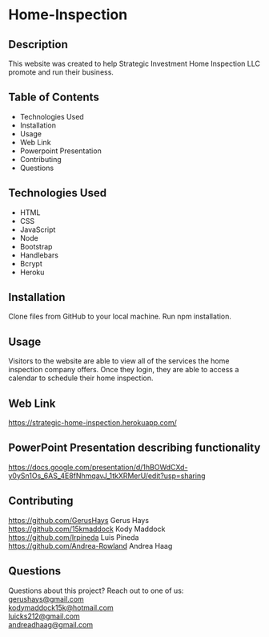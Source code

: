 # Home-Inspection

## Description
This website was created to help Strategic Investment Home Inspection LLC promote and run their business.

## Table of Contents
* Technologies Used
* Installation
* Usage
* Web Link
* Powerpoint Presentation
* Contributing
* Questions

## Technologies Used
* HTML
* CSS
* JavaScript
* Node
* Bootstrap
* Handlebars
* Bcrypt
* Heroku

## Installation
Clone files from GitHub to your local machine. Run npm installation. 

## Usage
Visitors to the website are able to view all of the services the home inspection company offers. Once they login, they are able to access a calendar to schedule their home inspection.

## Web Link
https://strategic-home-inspection.herokuapp.com/


## PowerPoint Presentation describing functionality
https://docs.google.com/presentation/d/1hBOWdCXd-y0ySn1Os_6AS_4E8fNhmqavJ_1tkXRMerU/edit?usp=sharing

## Contributing
https://github.com/GerusHays Gerus Hays</br>
https://github.com/15kmaddock Kody Maddock</br>
https://github.com/lrpineda Luis Pineda</br>
https://github.com/Andrea-Rowland Andrea Haag</br>

## Questions
Questions about this project? Reach out to one of us:
gerushays@gmail.com</br>
kodymaddock15k@hotmail.com</br>
luicks212@gmail.com</br>
andreadhaag@gmail.com</br>